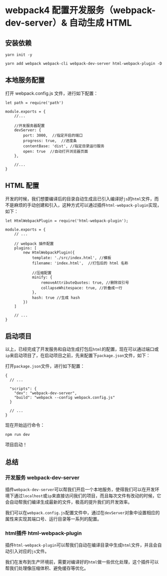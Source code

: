 # webpack4 配置开发服务（webpack-dev-server）& 自动生成 HTML

## 安装依赖

```
yarn init -y

yarn add webpack webpack-cli webpack-dev-server html-webpack-plugin -D

```

## 本地服务配置

打开 webpack.config.js 文件，进行如下配置：

```
let path = require('path')

module.exports = {
	//...

	//开发服务器配置
	devServer: {
		port: 3000,  //指定开启的端口
		progress: true,  //进度条
		contentBase: 'dist', //指定目录运行服务
		open: true  //自动打开浏览器页面
	},

	//...
}

```
## HTML 配置

开发的时候，我们想要编译后的目录自动生成且已引入编译好`js`的`html`文件，而不是麻烦的手动创建和引入，这种方式可以通过插件`html-webpack-plugin`实现，如下：

```
let HtmlWebpackPlugin = require('html-webpack-plugin');

module.exports = {
	// ...

	// webpack 插件配置
	plugins: [
		new HtmlWebpackPlugin({
			template: './src/index.html', //模板
			filename: 'index.html',  //打包后的 html 名称

			//压缩配置
			minify: {
				removeAttributeQuotes: true, //删除双引号
				collapseWhitespace: true, //折叠成一行
			},
			hash: true //生成 hash
		})
	]

	// ...
}
```

## 启动项目

以上，已经完成了开发服务和自动生成打包后`html`的配置，现在可以通过端口或`ip`来启动项目了，在启动项目之前，先来配置下`package.json`文件，如下：

打开`package.json`文件，进行如下配置：

```
{
  // ...

  "scripts": {
    "dev": "webpack-dev-server",
    "build": "webpack --config webpack.config.js"
  }

  // ...
}

```

现在开始运行命令：

```npm run dev```

项目启动！

## 总结

### 开发服务 webpack-dev-server

插件`webpack-dev-server`可以帮我们开启一个本地服务，使得我们可以在开发环境下通过`localhost`或`ip`来直接访问我们的项目，而且每次文件有改动的时候，它会自动帮我们编译生成最新的文件，极高的提升我们的开发效率。

我们可以在`webpack.config.js`配置文件中，通过在`devServer`对象中设置相应的属性来实现其端口号、运行目录等一系列的配置。

### html插件 html-webpack-plugin

插件`html-webpack-plugin`可以帮我们自动在编译目录中生成`html`文件，并且会自动引入对应的`js`文件。

我们在发布到生产环境前，需要对编译好的`html`做一些优化处理，这个插件可以帮我们处理像压缩体积、避免缓存等优化。
